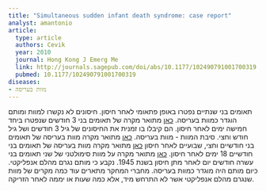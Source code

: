 ```yaml
---
title: "Simultaneous sudden infant death syndrome: case report"
analyst: amantonio
article:
  type: article
  authors: Cevik
  year: 2010
  journal: Hong Kong J Emerg Me
  link: http://journals.sagepub.com/doi/abs/10.1177/102490791001700319
  pubmed: 10.1177/102490791001700319
diseases:
- מוות בעריסה
---
```


תאומים בני שנתיים נפטרו באופן פתאומי לאחר חיסון. חיסונים לא נקשרו למוות ומותם הוגדר כמוות בעריסה.
[כאן](https://www.ncbi.nlm.nih.gov/pubmed/20082088) מתואר מקרה של תאומים בני 3 חודשים שנפטרו ביחד חמישה ימים לאחר חיסון. הם קיבלו בו זמנית את החיסונים של גיל 3 חודשים ושל גיל חודש וחצי. סיבת המוות - מוות בעריסה.
[כאן](https://link.springer.com/article/10.1007/s12024-013-9429-3) מתואר מקרה מוות בעריסה של תאומים בני חודשיים וחצי, שבועיים לאחר חיסון
[כאן](https://www.ncbi.nlm.nih.gov/pubmed/11444658) מתואר מקרה מוות בעריסה של תאומים בני חודשיים 18 ימים לאחר חיסון.
[כאן](https://jamanetwork.com/journals/jama/fullarticle/286701) מתואר מקרה על מוות סימולטני של שני תאומים בני עשרה חודשים יום לאחר מתן חיסון בשנת 1945. נקבע כי מותם נגרם מהלם אנפליקטי. כיום מותם היה מוגדר כמוות בעריסה. מחברי המחקר מתארים עוד כמה מקרים של מוות שנגרם מהלם אנפליקטי אשר לא התרחש מיד, אלא כמה שעות או יממה לאחר הזריקה.
